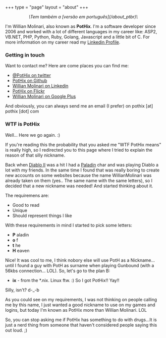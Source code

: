 +++
type = "page"
layout = "about"
+++

<center><i>\<pt-BR\>Tem também a [versão em português](/about_ptbr)\</pt-BR\></i></center>

I'm Willian Molinari, also known as **PotHix**. I'm a software developer since 2006 and worked with a lot of different languages in my career like: ASP2, VB.NET, PHP, Python, Ruby, Golang, Javascript and a little bit of C. For more information on my career read my [Linkedin Profile](https://www.linkedin.com/in/willianmolinari).

### Getting in touch

Want to contact me? Here are come places you can find me:

+ [@PotHix on twitter](https://twitter.com/PotHix)
+ [PotHix on Github](https://github.com/PotHix)
+ [Willian Molinari on Linkedin](https://www.linkedin.com/in/willianmolinari)
+ [PotHix on Flickr](https://flickr.com/photos/PotHix)
+ [Willian Molinari on Google Plus](https://plus.google.com/+WillianMolinari)

And obviously, you can always send me an email (I prefer) on pothix [at] pothix [dot] com

### WTF is PotHix

Well... Here we go again. :)

If you're reading this the probability that you asked me "WTF PotHix means" is really high, so I redirected you to this page where I tried to explain the reason of that silly nickname.

Back when [Diablo II](http://us.blizzard.com/en-us/games/d2/) was a hit I had a [Paladin](http://diablo.gamepedia.com/Paladin_(Diablo_II)) char and was playing Diablo a lot with my friends. In the same time I found that was really boring to create new accounts on some websites because the name WillianMolinari was already taken on them (yes.. The same name with the same letters), so I decided that a new nickname was needed! And started thinking about it.

The requiremens are:

+ Good to read
+ Unique
+ Should represent things I like

With these requirements in mind I started to pick some letters:

+ **P** aladin
+ **o** f
+ **t** he
+ **H** eaven

Nice! It was cool to me, I think nobory else will use PotH as a Nickname... until I found a guy with PotH as surname when playing Gunbound (with a 56kbs connection... LOL). So, let's go to the plan B:

+ **ix** - from the *.nix. Linux ftw. :)
So I got PotHix!! Yay!!

Silly, isn't? d-_-b

As you could see on my requirements, I was not thinking on people calling me by this name, I just wanted a good nickname to use on my games and logins, but today I'm known as PotHix more than Willian Molinari. LOL

So, you can stop asking me if PotHix has something to do with drugs...It is just a nerd thing from someone that haven't considered people saying this out loud. ;)
